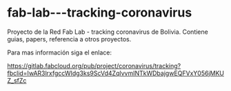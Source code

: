 # fab-lab---tracking-coronavirus
Proyecto de la Red Fab Lab - tracking coronavirus de Bolivia. Contiene guias, papers, referencia a otros proyectos.

Para mas información siga el enlace:

https://gitlab.fabcloud.org/pub/project/coronavirus/tracking?fbclid=IwAR3lrxfgccWIdg3ks9ScVd4ZqlvvmINTkWDbajgwEQFVxY056jMKUZ_sfZc
